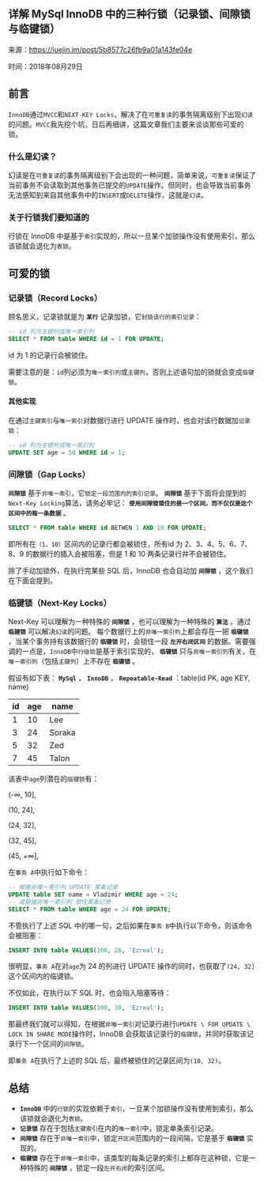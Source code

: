 ## 详解 MySql InnoDB 中的三种行锁（记录锁、间隙锁与临键锁）

来源：<https://juejin.im/post/5b8577c26fb9a01a143fe04e>

时间：2018年08月29日


## 前言
`InnoDB`通过`MVCC`和`NEXT-KEY Locks`，解决了在`可重复读`的事务隔离级别下出现`幻读`的问题。`MVCC`我先挖个坑，日后再细讲，这篇文章我们主要来谈谈那些可爱的锁。
### 什么是幻读？

幻读是在`可重复读`的事务隔离级别下会出现的一种问题，简单来说，`可重复读`保证了当前事务不会读取到其他事务已提交的`UPDATE`操作。但同时，也会导致当前事务无法感知到来自其他事务中的`INSERT`或`DELETE`操作，这就是`幻读`。
### 关于行锁我们要知道的

行锁在 InnoDB 中是基于`索引`实现的，所以一旦某个加锁操作没有使用索引，那么该锁就会退化为`表锁`。
## 可爱的锁
### 记录锁（Record Locks）

顾名思义，记录锁就是为 **`某行`** 记录加锁，它`封锁该行的索引记录`：

```sql
-- id 列为主键列或唯一索引列
SELECT * FROM table WHERE id = 1 FOR UPDATE;
```

id 为 1 的记录行会被锁住。

需要注意的是：`id`列必须为`唯一索引列`或`主键列`，否则上述语句加的锁就会变成`临键锁`。
#### 其他实现

在通过`主键索引`与`唯一索引`对数据行进行 UPDATE 操作时，也会对该行数据加`记录锁`：

```sql
-- id 列为主键列或唯一索引列
UPDATE SET age = 50 WHERE id = 1;
```
### 间隙锁（Gap Locks）
 **`间隙锁`** 基于`非唯一索引`，它`锁定一段范围内的索引记录`。 **`间隙锁`** 基于下面将会提到的`Next-Key Locking`算法，请务必牢记： **`使用间隙锁锁住的是一个区间，而不仅仅是这个区间中的每一条数据`** 。

```sql
SELECT * FROM table WHERE id BETWEN 1 AND 10 FOR UPDATE;
```

即所有在`（1，10）`区间内的记录行都会被锁住，所有id 为 2、3、4、5、6、7、8、9 的数据行的插入会被阻塞，但是 1 和 10 两条记录行并不会被锁住。

除了手动加锁外，在执行完某些 SQL 后，InnoDB 也会自动加 **`间隙锁`** ，这个我们在下面会提到。
### 临键锁（Next-Key Locks）

Next-Key 可以理解为一种特殊的 **`间隙锁`** ，也可以理解为一种特殊的 **`算法`** 。通过 **`临建锁`** 可以解决`幻读`的问题。 每个数据行上的`非唯一索引列`上都会存在一把 **`临键锁`** ，当某个事务持有该数据行的 **`临键锁`** 时，会锁住一段 **`左开右闭区间`** 的数据。需要强调的一点是，`InnoDB`中`行级锁`是基于索引实现的， **`临键锁`** 只与`非唯一索引列`有关，在`唯一索引列`（包括`主键列`）上不存在 **`临键锁`** 。

假设有如下表：
 **`MySql`** ， **`InnoDB`** ， **`Repeatable-Read`** ：table(id PK, age KEY, name)

| id | age | name |
| - | - | - |
| 1 | 10 | Lee |
| 3 | 24 | Soraka |
| 5 | 32 | Zed |
| 7 | 45 | Talon |


该表中`age`列潜在的`临键锁`有：

(-∞, 10],

(10, 24],

(24, 32],

(32, 45],

(45, +∞],

在`事务 A`中执行如下命令：

```sql
-- 根据非唯一索引列 UPDATE 某条记录
UPDATE table SET name = Vladimir WHERE age = 24;
-- 或根据非唯一索引列 锁住某条记录
SELECT * FROM table WHERE age = 24 FOR UPDATE;
```

不管执行了上述 SQL 中的哪一句，之后如果在`事务 B`中执行以下命令，则该命令会被阻塞：

```sql
INSERT INTO table VALUES(100, 26, 'Ezreal');
```

很明显，`事务 A`在对`age`为 24 的列进行 UPDATE 操作的同时，也获取了`(24, 32]`这个区间内的临键锁。

不仅如此，在执行以下 SQL 时，也会陷入阻塞等待：

```sql
INSERT INTO table VALUES(100, 30, 'Ezreal');
```

那最终我们就可以得知，在根据`非唯一索引`对记录行进行`UPDATE \ FOR UPDATE \ LOCK IN SHARE MODE`操作时，InnoDB 会获取该记录行的`临键锁`，并同时获取该记录行下一个区间的`间隙锁`。

即`事务 A`在执行了上述的 SQL 后，最终被锁住的记录区间为`(10, 32)`。
## 总结


* **`InnoDB`**  中的`行锁`的实现依赖于`索引`，一旦某个加锁操作没有使用到索引，那么该锁就会退化为`表锁`。
* **`记录锁`** 存在于包括`主键索引`在内的`唯一索引`中，锁定单条索引记录。
* **`间隙锁`** 存在于`非唯一索引`中，锁定`开区间`范围内的一段间隔，它是基于 **`临键锁`** 实现的。
* **`临键锁`** 存在于`非唯一索引`中，该类型的每条记录的索引上都存在这种锁，它是一种特殊的 **`间隙锁`** ，锁定一段`左开右闭`的索引区间。

